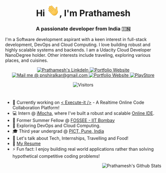<h1 align="center">Hi <img src="https://raw.githubusercontent.com/ABSphreak/ABSphreak/master/gifs/Hi.gif" width="40px" />, I'm Prathamesh</h1>
<h3 align="center">A passionate developer from India 🇮🇳</h3>

I'm a Software development aspirant with a keen interest in full-stack development, DevOps and Cloud Computing. I love building robust and highly scalable systems and backends. I am a Udacity Cloud Developer NanoDegree holder. Other interests include traveling, exploring various places, and cuisines.

<div align="center">
  
<a href="https://www.linkedin.com/in/pnshiralkar">
  <img alt="Prathamesh's LinkdeIn" width="22px" src="https://cdn.jsdelivr.net/npm/simple-icons@v3/icons/linkedin.svg" />
</a>

<a href="https://pratham.live">
  <img alt="Portfolio Website" width="22px" src="https://simpleicons.org/icons/internetexplorer.svg" />
</a>

<a href="mailto:pnshiralkar@gmail.com">
  <img alt="Mail me @ pnshiralkar@gmail.com" width="22px" src="https://cdn.jsdelivr.net/npm/simple-icons@3.9.0/icons/gmail.svg" />
</a>

<a href="https://instagram.com/pratham__99">
  <img alt="Portfolio Website" width="22px" src="https://simpleicons.org/icons/instagram.svg" />
</a>

<a href="https://play.google.com/store/apps/developer?id=Prathamesh+Narendra+Shiralkar">
  <img alt="PlayStore" width="22px" src="https://simpleicons.org/icons/googleplay.svg" />
</a>

![Visitors](https://visitor-badge.glitch.me/badge?page_id=pnshiralkar.pnshiralkar)

</div>

#

- 🚀 Currently working on [< Execute-it />](https://executeit.ml) - A Realtime Online Code Collaboration Platform!
- 💻 Intern @ [iMocha](https://interviewmocha.com), where I've built a robust and scalable [Online IDE](https://ide.interviewmocha.com).
- 🔭 Former Summer Fellow @ [FOSSEE - IIT Bombay](https://fossee.in/)
- 🌱 Exploring DevOps and Cloud Computing.
- 🎓 Third year undergrad @ [PICT, Pune, India](https;//pict.edu)
- 💬 Let's talk about Tech, Internships, Travelling and Food!
- 📄 [My Resume](https://docs.google.com/document/d/1a-QpsKRT-81TsGbLZeUNWBmGj7zizfwQz4t5ciCVZnE/edit)
- ⚡ Fun fact: I enjoy building real world applications rather than solving hypothetical competitive coding problems!

<img style="float: right" src="https://github-readme-stats.vercel.app/api?username=pnshiralkar&count_private=true&show_icons=true&include_all_commits=true" alt="Prathamesh's Github Stats"/>
